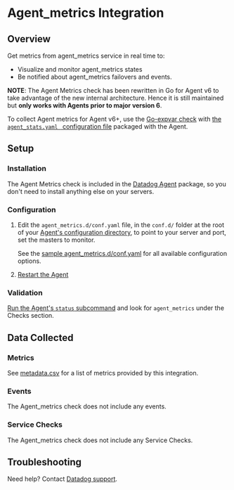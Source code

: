 # Agent_metrics Integration

## Overview

Get metrics from agent_metrics service in real time to:

* Visualize and monitor agent_metrics states
* Be notified about agent_metrics failovers and events.

**NOTE**: The Agent Metrics check has been rewritten in Go for Agent v6 to take advantage of the new internal architecture. Hence it is still maintained but **only works with Agents prior to major version 6**.

To collect Agent metrics for Agent v6+, use the [Go-expvar check][1] with [the `agent_stats.yaml ` configuration file][2] packaged with the Agent.

## Setup
### Installation

The Agent Metrics check is included in the [Datadog Agent][3] package, so you don't need to install anything else on your servers.

### Configuration

1. Edit the `agent_metrics.d/conf.yaml` file, in the `conf.d/` folder at the root of your [Agent's configuration directory][4], to point to your server and port, set the masters to monitor.

    See the [sample agent_metrics.d/conf.yaml][5] for all available configuration options.

2. [Restart the Agent][6]

### Validation

[Run the Agent's `status` subcommand][7] and look for `agent_metrics` under the Checks section.

## Data Collected
### Metrics
See [metadata.csv][8] for a list of metrics provided by this integration.

### Events
The Agent_metrics check does not include any events.

### Service Checks

The Agent_metrics check does not include any Service Checks.

## Troubleshooting
Need help? Contact [Datadog support][9].

 [1]: https://docs.datadoghq.com/integrations/go_expvar
[2]: https://github.com/DataDog/datadog-agent/blob/master/cmd/agent/dist/conf.d/go_expvar.d/agent_stats.yaml.example
[3]: https://app.datadoghq.com/account/settings#agent
[4]: https://docs.datadoghq.com/agent/guide/agent-configuration-files/?tab=agentv6#agent-configuration-directory
[5]: https://github.com/DataDog/integrations-core/blob/master/agent_metrics/datadog_checks/agent_metrics/data/conf.yaml.default
[6]: https://docs.datadoghq.com/agent/guide/agent-commands/?tab=agentv6#start-stop-and-restart-the-agent
[7]: https://docs.datadoghq.com/agent/guide/agent-commands/?tab=agentv6#agent-status-and-information
[8]: https://github.com/DataDog/integrations-core/blob/master/agent_metrics/metadata.csv
[9]: https://docs.datadoghq.com/help
